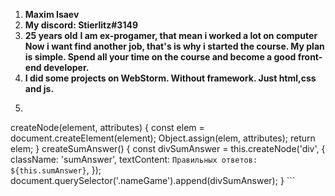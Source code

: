 1. **Maxim Isaev**
1. **My discord: Stierlitz#3149** 
1. **25 years old** **I am ex-progamer, that mean i worked a lot on computer** **Now i want find another job, that's is why i started the course. My plan is simple. Spend all your time on the course and become a good front-end developer.**
1. **I did some projects on WebStorm. Without framework. Just html,css and js.**
1. ```javascript
createNode(element, attributes) {
      const elem = document.createElement(element);
      Object.assign(elem, attributes);
      return elem;
  }
  createSumAnswer() {
      const divSumAnswer = this.createNode('div', {
          className: 'sumAnswer',
          textContent: `Правильных ответов: ${this.sumAnswer}`,
      });
      document.querySelector('.nameGame').append(divSumAnswer);
  }
    ```
